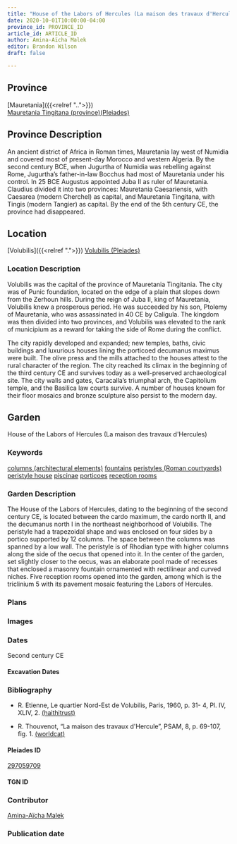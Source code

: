 ```yaml
---
title: "House of the Labors of Hercules (La maison des travaux d'Hercules)"
date: 2020-10-01T10:00:00-04:00
province_id: PROVINCE_ID
article_id: ARTICLE_ID
author: Amina-Aïcha Malek
editor: Brandon Wilson
draft: false

---
```


## Province

[Mauretania]({{<relref "..">}}) \
[Mauretania Tingitana (province)(Pleiades)](https://pleiades.stoa.org/places/981533)

## Province Description

An ancient district of Africa in Roman times, Mauretania lay west of Numidia and covered most of present-day Morocco and western Algeria. By the second century BCE, when Jugurtha of Numidia was rebelling against Rome, Jugurtha’s father-in-law Bocchus had most of Mauretania under his control. In 25 BCE Augustus appointed Juba II as ruler of Mauretania. Claudius divided it into two provinces: Mauretania Caesariensis, with Caesarea (modern Cherchel) as capital, and Mauretania Tingitana, with Tingis (modern Tangier) as capital. By the end of the 5th century CE, the province had disappeared.

## Location

[Volubilis]({{<relref ".">}})
[Volubilis (Pleiades)](https://pleiades.stoa.org/places/275740)

### Location Description

Volubilis was the capital of the province of Mauretania Tingitania. The city was of Punic foundation, located on the edge of a plain that slopes down from the Zerhoun hills. During the reign of Juba II, king of Mauretania, Volubilis knew a prosperous period. He was succeeded by his son, Ptolemy of Mauretania, who was assassinated in 40 CE by Caligula. The kingdom was then divided into two provinces, and Volubilis was elevated to the rank of municipium as a reward for taking the side of Rome during the conflict.

The city rapidly developed and expanded; new temples, baths, civic buildings and luxurious houses lining the porticoed decumanus maximus were built. The olive press and the mills attached to the houses attest to the rural character of the region. The city reached its climax in the beginning of the third century CE and survives today as a well-preserved archaeological site. The city walls and gates, Caracalla’s triumphal arch, the Capitolium temple, and the Basilica law courts survive. A number of houses known for their floor mosaics and bronze sculpture also persist to the modern day.

<!--## Sublocation-->

<!--### Sublocation Description-->

## Garden

House of the Labors of Hercules (La maison des travaux d'Hercules)

### Keywords

[columns (architectural elements)](http://vocab.getty.edu/page/aat/300001571)
[fountains](http://vocab.getty.edu/page/aat/300006179)
[peristyles (Roman courtyards)](http://vocab.getty.edu/page/aat/300080971)
[peristyle house](http://vocab.getty.edu/page/aat/300005452)
[piscinae](http://vocab.getty.edu/page/aat/300375619)
[porticoes](http://vocab.getty.edu/page/aat/300004145)
[reception rooms](http://vocab.getty.edu/page/aat/300077176)

### Garden Description

The House of the Labors of Hercules, dating to the beginning of the second century CE, is located between the cardo maximum, the cardo north II, and the decumanus north I in the northeast neighborhood of Volubilis. The peristyle had a trapezoidal shape and was enclosed on four sides by a portico supported by 12 columns. The space between the columns was spanned by a low wall.  The peristyle is of Rhodian type with higher columns along the side of the oecus that opened into it. In the center of the garden, set slightly closer to the oecus, was an elaborate pool made of recesses that enclosed a masonry fountain ornamented with rectilinear and curved niches. Five reception rooms opened into the garden, among which is the triclinium 5 with its pavement mosaic featuring the Labors of Hercules.

### Plans
<!--Plan View Image Missing-->
<!-- {{< figure src="../images/IMAGEMISSING" alt="Plan of the House of the Labors of Hercules" title="Fig. 1: Plan of the House of the Labors of Hercules (Rights Statement)">}} -->

### Images

### Dates

Second century CE

#### Excavation Dates

### Bibliography

* R. Etienne, Le quartier Nord-Est de Volubilis, Paris, 1960, p. 31- 4, Pl. IV, XLIV, 2. [(haithitrust)](https://catalog.hathitrust.org/Record/001605508)

* R. Thouvenot, “La maison des travaux d'Hercule”, PSAM, 8, p. 69-107, fig. 1. [(worldcat)](http://www.worldcat.org/oclc/458298683)

#### Pleiades ID

[297059709](https://pleiades.stoa.org/places/297059709)

#### TGN ID

### Contributor

[Amina-Aïcha Malek](http://worldcat.org/identities/lccn-n2012075871/)

### Publication date

<!--07 July 2020-->

<!--### Related articles-->

<!-- Links to other related articles. Leave blank for now -->
